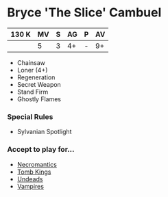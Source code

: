 # Bryce 'The Slice' Cambuel
| 130 K  | MV | S | AG | P | AV |
| --- | --- | --- | --- | --- | --- |
| | 5 | 3 | 4+ | - | 9+ |

* Chainsaw
* Loner (4+)
* Regeneration
* Secret Weapon
* Stand Firm
* Ghostly Flames

### Special Rules
* Sylvanian Spotlight

### Accept to play for...
* [Necromantics](../teams/Necromantics.md)
* [Tomb Kings](../teams/Tomb_Kings.md)
* [Undeads](../teams/Undeads.md)
* [Vampires](../teams/Vampires.md)
